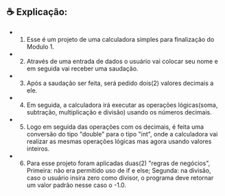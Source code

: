 ## ☕ Explicação:

- 1. Esse é um projeto de uma calculadora simples para finalização do Modulo 1.

- 2. Através de uma entrada de dados o usuário vai colocar seu nome e em seguida vai receber uma saudação.

- 3. Após a saudação ser feita, será pedido dois(2) valores decimais a ele.

- 4. Em seguida, a calculadora irá executar as operações lógicas(soma, subtração, multiplicação e divisão) usando os números decimais.

- 5. Logo em seguida das operações com os decimais, é feita uma conversão do tipo "double" para o tipo "int", onde a calculadora vai realizar as mesmas operações lógicas mas agora usando valores inteiros.

- 6. Para esse projeto foram aplicadas duas(2) "regras de negócios", Primeira: não era permitido uso de if e else; Segunda: na divisão, caso o usuário insira zero como divisor, o programa deve retornar um valor padrão nesse caso o -1.0.
